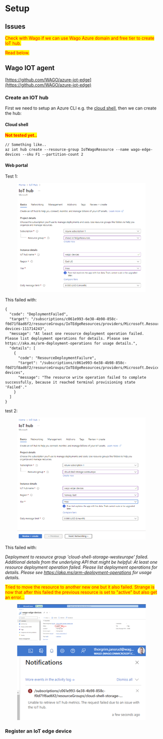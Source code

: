 # Setup

## Issues

<mark style="color:red;">Check with Wago if we can use Wago Azure domain and free tier to create IoT hub.</mark>

<mark style="color:red;">Read below.</mark>

## Wago IOT agent

[https://github.com/WAGO/azure-iot-edge](https://github.com/WAGO/azure-iot-edge)

### Create an IOT hub

First we need to setup an Azure CLI e.g. the [cloud shell](http://127.0.0.1:5000/o/7bZwYnIALlIEM4J6H1cL/s/YRovJybeVPYdm7pRo2It/), then we can create the hub:

#### Cloud shell

<mark style="color:red;">**Not tested yet..**</mark>

```
// Something like..
az iot hub create --resource-group IoTWagoResource --name wago-edge-devices --sku F1 --partition-count 2
```

#### Web portal

Test 1:

<figure><img src="../.gitbook/assets/image (1).png" alt=""><figcaption></figcaption></figure>

This failed with:

```
{
  "code": "DeploymentFailed",
  "target": "/subscriptions/c061e993-6e38-4b98-858c-f0d71f8ad6f2/resourceGroups/IoTEdgeResources/providers/Microsoft.Resources/deployments/wago-devices-111714243",
  "message": "At least one resource deployment operation failed. Please list deployment operations for details. Please see https://aka.ms/arm-deployment-operations for usage details.",
  "details": [
    {
      "code": "ResourceDeploymentFailure",
      "target": "/subscriptions/c061e993-6e38-4b98-858c-f0d71f8ad6f2/resourceGroups/IoTEdgeResources/providers/Microsoft.Devices/IotHubs/wago-devices",
      "message": "The resource write operation failed to complete successfully, because it reached terminal provisioning state 'Failed'."
    }
  ]
}
```

test 2:

<figure><img src="../.gitbook/assets/image (1) (1).png" alt=""><figcaption></figcaption></figure>

This failed with:

_Deployment to resource group 'cloud-shell-storage-westeurope' failed. Additional details from the underlying API that might be helpful: At least one resource deployment operation failed. Please list deployment operations for details. Please see https://aka.ms/arm-deployment-operations for usage details._

<mark style="color:red;">Tried to move the resource to another new one but it also failed. Strange is now that after this failed the previous resource is set to "active" but also get an error...</mark>

<figure><img src="../.gitbook/assets/image.png" alt=""><figcaption></figcaption></figure>

<figure><img src="../.gitbook/assets/image (2).png" alt=""><figcaption></figcaption></figure>

### Register an IoT edge device





###
